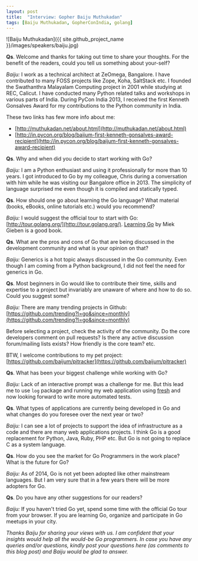 ```yaml
---
layout: post
title:  "Interview: Gopher Baiju Muthukadan"
tags: [Baiju Muthukadan, GopherConIndia, golang]
---
```


![Baiju Muthukadan]({{ site.github_project_name }}/images/speakers/baiju.jpg)

**Qs**. Welcome and thanks for taking out time to share your thoughts. For the benefit of the readers, could you tell us something about your-self?

_Baiju:_ I work as a technical architect at ZeOmega, Bangalore. I have contributed to many FOSS projects like Zope, Koha, SaltStack etc. I founded the Swathanthra Malayalam Computing project in 2001 while studying at REC, Calicut. I have conducted many Python related talks and workshops in various parts of India. During PyCon India 2013, I received the first Kenneth Gonsalves Award for my contributions to the Python community in India.

These two links has few more info about me:

* [http://muthukadan.net/about.html](http://muthukadan.net/about.html)
* [http://in.pycon.org/blog/baijum-first-kenneth-gonsalves-award-recipient](http://in.pycon.org/blog/baijum-first-kenneth-gonsalves-award-recipient)

**Qs**. Why and when did you decide to start working with Go?

_Baiju:_ I am a Python enthusiast and using it professionally for more than 10 years. I got introduced to Go by my colleague, Chris during a conversation with him while he was visiting our Bangalore office in 2013. The simplicity of language surprised me even though it is compiled and statically typed.

**Qs**. How should one go about learning the Go language? What material (books, eBooks, online tutorials etc.) would you recommend?

_Baiju:_ I would suggest the official tour to start with Go: [http://tour.golang.org/](http://tour.golang.org/). [Learning Go](http://miek.nl/downloads/Go/Learning-Go-latest.pdf) by Miek Gieben is a good book.

**Qs**. What are the pros and cons of Go that are being discussed in the development community and what is your opinion on that?

_Baiju:_ Generics is a hot topic always discussed in the Go community. Even though I am coming from a Python background, I did not feel the need for generics in Go.

**Qs**. Most beginners in Go would like to contribute their time, skills and expertise to a project but invariably are unaware of where and how to do so. Could you suggest some?

_Baiju:_ There are many trending projects in Github: [https://github.com/trending?l=go&since=monthly](https://github.com/trending?l=go&since=monthly)

Before selecting a project, check the activity of the community. Do the core developers comment on pull requests? Is there any active discussion forum/mailing lists exists? How friendly is the core team? etc.

BTW, I welcome contributions to my pet project: [https://github.com/baijum/pitracker](https://github.com/baijum/pitracker)

**Qs**. What has been your biggest challenge while working with Go?

_Baiju:_ Lack of an interactive prompt was a challenge for me. But this lead me to use `log` package and running my web application using [fresh](https://github.com/pilu/fresh) and now looking forward to write more automated tests.

**Qs**. What types of applications are currently being developed in Go and what changes do you foresee over the next year or two?

_Baiju:_ I can see a lot of projects to support the idea of infrastructure as a code and there are many web applications projects. I think Go is a good replacement for Python, Java, Ruby, PHP etc. But Go is not going to replace C as a system language.

**Qs**. How do you see the market for Go Programmers in the work place? What is the future for Go?

_Baiju:_ As of 2014, Go is not yet been adopted like other mainstream languages. But I am very sure that in a few years there will be more adopters for Go.

**Qs**. Do you have any other suggestions for our readers?

_Baiju:_ If you haven't tried Go yet, spend some time with the official Go tour from your browser. If you are learning Go, organize and participate in Go meetups in your city.

_Thanks Baiju for sharing your views with us. I am confident that your insights would help all the would-be Go programmers. In case you have any queries and/or questions, kindly post your questions here (as comments to this blog post) and Baiju would be glad to answer._
